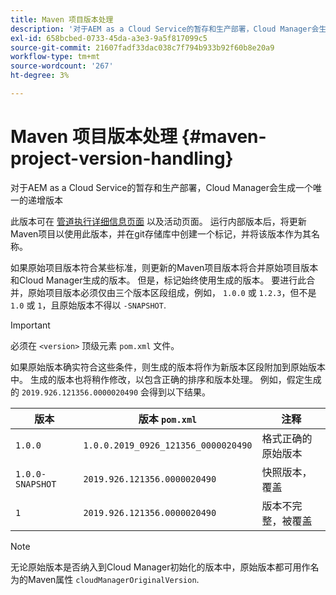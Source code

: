 ```yaml
---
title: Maven 项目版本处理
description: '对于AEM as a Cloud Service的暂存和生产部署，Cloud Manager会生成一个唯一的递增版本。 '
exl-id: 658bcbed-0733-45da-a3e3-9a5f817099c5
source-git-commit: 21607fadf33dac038c7f794b933b92f60b8e20a9
workflow-type: tm+mt
source-wordcount: '267'
ht-degree: 3%

---
```



# Maven 项目版本处理 {#maven-project-version-handling}

对于AEM as a Cloud Service的暂存和生产部署，Cloud Manager会生成一个唯一的递增版本

此版本可在 [管道执行详细信息页面](/help/implementing/cloud-manager/configuring-pipelines/managing-pipelines.md#view-details) 以及活动页面。 运行内部版本后，将更新Maven项目以使用此版本，并在git存储库中创建一个标记，并将该版本作为其名称。

如果原始项目版本符合某些标准，则更新的Maven项目版本将合并原始项目版本和Cloud Manager生成的版本。 但是，标记始终使用生成的版本。 要进行此合并，原始项目版本必须仅由三个版本区段组成，例如， `1.0.0` 或 `1.2.3`，但不是 `1.0` 或 `1`，且原始版本不得以 `-SNAPSHOT`.

>[!IMPORTANT]
>
>必须在 `<version>` 顶级元素 `pom.xml` 文件。

如果原始版本确实符合这些条件，则生成的版本将作为新版本区段附加到原始版本中。 生成的版本也将稍作修改，以包含正确的排序和版本处理。 例如，假定生成的 `2019.926.121356.0000020490` 会得到以下结果。

| 版本 | 版本 `pom.xml` | 注释 |
|---|---|---|
| `1.0.0` | `1.0.0.2019_0926_121356_0000020490` | 格式正确的原始版本 |
| `1.0.0-SNAPSHOT` | `2019.926.121356.0000020490` | 快照版本，覆盖 |
| `1` | `2019.926.121356.0000020490` | 版本不完整，被覆盖 |

>[!NOTE]
>
>无论原始版本是否纳入到Cloud Manager初始化的版本中，原始版本都可用作名为的Maven属性 `cloudManagerOriginalVersion`.
